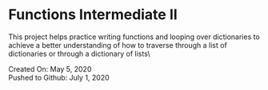 # Functions Intermediate II

This project helps practice writing functions and looping over dictionaries to achieve a better understanding of how to traverse through a list of dictionaries or through a dictionary of lists\

Created On: May 5, 2020\
Pushed to Github: July 1, 2020